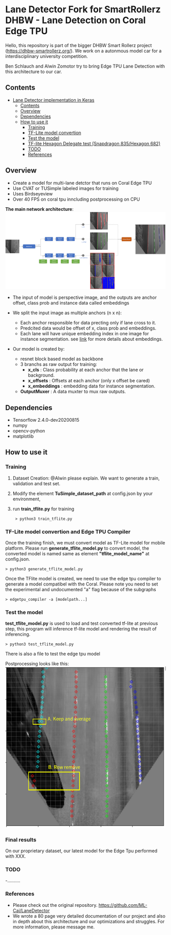 # Lane Detector Fork for SmartRollerz DHBW - Lane Detection on Coral Edge TPU

Hello,
this repository is part of the bigger DHBW Smart Rollerz project (https://dhbw-smartrollerz.org/). We work on a autonmous model car for a interdisciplinary university competition. 

Ben Schlauch and Alwin Zomotor try to bring Edge TPU Lane Detection with this architecture to our car. 



## Contents
- [Lane Detector implementation in Keras](#lane-detector-implementation-in-keras)
  - [Contents](#contents)
  - [Overview](#overview)
  - [Dependencies](#dependencies)
  - [How to use it](#how-to-use-it)
    - [Training](#training)
    - [TF-Lite model convertion](#tf-lite-model-convertion)
    - [Test the model](#test-the-model)
    - [TF-lite Hexagon Delegate test (Snapdragon 835/Hexagon 682)](#tf-lite-hexagon-delegate-test-snapdragon-835hexagon-682)
    - [TODO](#todo)
    - [References](#references)


## Overview
- Create a model for multi-lane detctor that runs on Coral Edge TPU
- Use CVAT or TUSimple labeled images for training
- Uses Birdseyeview
- Over 40 FPS on coral tpu inncluding postprocessing on CPU

<b>The main network architecture</b>:
![](images/model_arch.png) 

- The input of model is perspective image, and the outputs are anchor offset, class prob and instance data called embeddings
- We split the input image as multiple anchors (n x n):
  - Each anchor responsible for data precting only if lane cross to it.
  - Predcited data would be offset of x, class prob and embeddings.
  - Each lane will have unique embedding index in one image for instance segmentation. see [link](https://arxiv.org/abs/1708.02551) for more details about  embeddings.

- Our model is created by:
  -  resnet block based model as backbone
  -  3 branchs as raw output for training:
     - <b>x_cls</b> : Class probability at each anchor that the lane or background.
     - <b>x_offsets</b> :  Offsets at each anchor (only x offset be cared)
     - <b>x_embeddings</b> : embedding data for instance segmentation.
  - <b>OutputMuxer</b> : A data muxter to mux raw outputs.

## Dependencies
- Tensorflow 2.4.0-dev20200815
- numpy
- opencv-python
- matplotlib

## How to use it

### Training
1. Dataset Creation: @Alwin please explain. We want to generate a train, validation and test set. 
2. Modify the element <b>TuSimple_dataset_path</b> at config.json by your environment,
3. run <b>train_tflite.py</b> for training

        > python3 train_tflite.py

### TF-Lite model convertion and Edge TPU Compiler
Once the training finish, we must convert model as TF-Lite model for mobile platform. Please run <b>generate_tflite_model.py</b> to convert model, the converted model is named same as element <b>"tflite_model_name"</b> at config.json.

    > python3 generate_tflite_model.py

Once the TFlite model is created, we need to use the edge tpu compiler to generate a model compatibel with the Coral. Please note you need to set the experimental and undocumented "a" flag because of the subgraphs 

    > edgetpu_compiler -a [modelpath...]


### Test the model
<b>test_tflite_model.py</b> is used to load and test converted tf-lite at previous step, this program will inference tf-lite model and rendering the result of inferencing.

    > python3 test_tflite_model.py

There is also a file to test the edge tpu model

Postprocessing looks like this:
![](images/post_process_at_test.png) 


### Final results
On our proprietary dataset, our latest model for the Edge Tpu performed with XXX. 

### TODO
-..........



### References
- Please check out the original repository. https://github.com/ML-Cai/LaneDetector
- We wrote a 80 page very detailed documentation of our project and also in depth about this architecture and our optimizations and struggles. For more information, please message me. 



